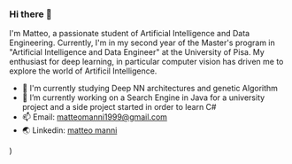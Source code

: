 ### Hi there 👋
I'm Matteo, a passionate student of Artificial Intelligence and Data Engineering. Currently, I'm in my second year of the Master's program in "Artificial Intelligence and Data Engineer" at the University of Pisa. My enthusiast for deep learning, in particular computer vision has driven me to explore the world of Artificil Intelligence.

- 🌱 I'm currently studying Deep NN architectures and genetic Algorithm
- 🔧 I’m currently working on a Search Engine in Java for a university project and a side project started in order to learn C#    
- 📫 Email: matteomanni1999@gmail.com
- 🌏 Linkedin: [matteo manni](https:www.linkedin.com//in//matteomanni)

)

<!--
**MatteoManni99/MatteoManni99** is a ✨ _special_ ✨ repository because its `README.md` (this file) appears on your GitHub profile.

Here are some ideas to get you started:



- 👯 I’m looking to collaborate on ...
- 🤔 I’m looking for help with ...
- 💬 Ask me about ...

- 😄 Pronouns: ...
- ⚡ Fun fact: ...
-->
